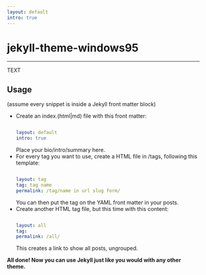 ```yaml
---
layout: default
intro: true
---
```

# jekyll-theme-windows95
---
TEXT

## Usage
(assume every snippet is inside a Jekyll front matter block)
* Create an index.(html|md) file with this front matter:
   ```yaml
   
   layout: default
   intro: true
   
   ```
   Place your bio/intro/summary here.
* For every tag you want to use, create a HTML file in /tags, following this template:
   ```yaml
   
   layout: tag
   tag: tag name
   permalink: /tag/name in url slug form/
   
   ```
   You can then put the tag on the YAML front matter in your posts.
* Create another HTML tag file, but this time with this content:
   ```yaml
   
   layout: all
   tag: 
   permalink: /all/
   
   ```
   This creates a link to show all posts, ungrouped.
   
**All done! Now you can use Jekyll just like you would with any other theme.**
